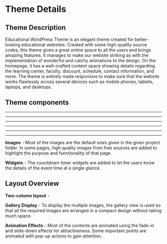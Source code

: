 # Theme Details

## Theme Description 

Educational WordPress Theme is an elegant theme created for better-looking educational websites. Created with some high-quality source codes, this theme gives a great online space to all the users and brings amazing features. It manages to make our website striking as with the implementation of wonderful and catchy animations to the design. On the homepage, it has a well-crafted content space showing details regarding the learning center, faculty, discount, schedule, contact information, and more. The theme is entirely made responsive to make sure that the website works flawlessly across several devices such as mobile phones, tablets, laptops, and desktops.

## Theme components 

****

****

****

****

****

****

**Images** - Most of the images are the default ones given in the given project folder. In some pages, high quality images from free sources are added to highlight the purpose and functionality of that page.

**Widgets** - The countdown timer widgets are added to let the users know the details of the event time at a single glance.

## Layout Overview 

**Two-column layout** - 

**Gallery Display** - To display the multiple images, the gallery view is used so that all the required images are arranged in a compact design without taking much space.

**Animation Effects** - Most of the contents are animated using the fade-in and slide-down effects for attractiveness. Some important points are animated with pop-up actions to gain attention.
